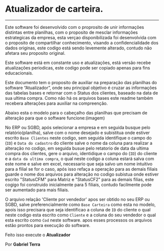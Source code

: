 # Atualizador de carteira.
---

Este software foi desenvolvido com o proprosito de unir informações distintas entre planilhas, com o proposito de mesclar informações estrategicas da empresa, esta verçao disponibilizada foi desenvolvida com o proposito de compartilhar conhecimento, visando a confidencialidade dos dados originas, este codigo está sendo levemente alterado, contudo não afetara seu proposito original.

Este software está em constante uso e atualizações, está versão recebe atualizações periodicas, este codigo pode ser copiado apenas para fins educacionais.

Este documento tem o proposito de auxiliar na preparação das planilhas do software “Atualizador”, onde seu principal objetivo é cruzar as informações das tabelas bases e retornar com o Status dos clientes, baseado na data de sua ultima compra.
Como não há os arquivos bases este readme também recebera alterações para auxiliar na compreenção.

Abaixo esta o modelo para o cabeçalho das planilhas que precisam de alteração para que o software funcione:(imagem)

No ERP ou SGBD, após selecionar a empresa e em seguida busque pelo relatório(planilha), salve com o nome desejado e subistitua onde estiver escrito `Base Clientes` neste codigo, sem seguida identifique o campo do (`ID`) e `Data do cadastro` do cliente salve o nome da coluna para realizar a alteração no codigo, em seguida busue pelo retatorio de data da ultima compra dos clientes, gere o arquivo, identidique o campo do (`ID`) do cliente e a `data da ultima compra`, o qual neste codigo a coluna estará salva com este nome e salve em excel, necessario que seja salvo um nome intuitivo para a filial se for o caso, após isso refaça a operação para as demais filiais guarde o nome dos arquivos para alteração no codigo subistua onde estiver escrito "StatusCFM" para Matriz e "StatusCF2" para as demais filias, este cogigo foi construido inicialmente para 5 filiais, contudo facilmente pode ser aumentado para mais filiais.

O arquivo relação 'Cliente por vendedor' apos ser obtido no seu ERP ou SGBD, salve preferencialmente como `Base Carteira` como esta no modelo, apois isso precisara que seja identificao a coluna de `ID` do cliente o qual neste codigo esta escrito como `Cliente` e a coluna do seu vendedor o qual esta escrito como `Cod` neste software. apos esses processos os arquivos estão prontos para execução do software.
  

Feito isso execute o **Atualizador**


Por **Gabriel Terra**
